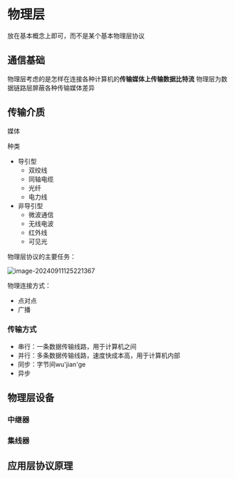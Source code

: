 # 物理层

放在基本概念上即可，而不是某个基本物理层协议

## 通信基础

物理层考虑的是怎样在连接各种计算机的**传输媒体上传输数据比特流**
物理层为数据链路层屏蔽各种传输媒体差异

## 传输介质

媒体

种类

- 导引型
    - 双绞线
    - 同轴电缆
    - 光纤
    - 电力线
- 非导引型
    - 微波通信
    - 无线电波
    - 红外线
    - 可见光   



物理层协议的主要任务：

![image-20240911125221367](./images/image-20240911125221367.png)

物理连接方式：

- 点对点
- 广播

### 传输方式

- 串行：一条数据传输线路，用于计算机之间
- 并行：多条数据传输线路，速度快成本高，用于计算机内部
- 同步：字节间wu'jian'ge
- 异步



## 物理层设备

### 中继器

### 集线器

## 应用层协议原理

